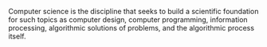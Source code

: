 Computer science is the discipline that seeks to build a scientific foundation
for such topics as computer design, computer programming, information processing,
algorithmic solutions of problems, and the algorithmic process itself.